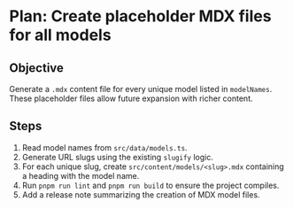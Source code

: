 # Plan: Create placeholder MDX files for all models

## Objective
Generate a `.mdx` content file for every unique model listed in `modelNames`. These placeholder files allow future expansion with richer content.

## Steps
1. Read model names from `src/data/models.ts`.
2. Generate URL slugs using the existing `slugify` logic.
3. For each unique slug, create `src/content/models/<slug>.mdx` containing a heading with the model name.
4. Run `pnpm run lint` and `pnpm run build` to ensure the project compiles.
5. Add a release note summarizing the creation of MDX model files.
